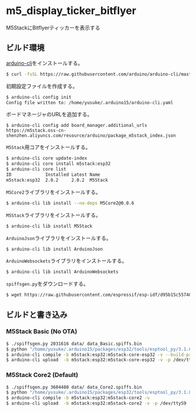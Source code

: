 # m5_display_ticker_bitflyer
M5StackにBitflyerティッカーを表示する

## ビルド環境

[arduino-cli](https://arduino.github.io/arduino-cli/0.19/installation/)をインストールする。

```sh
$ curl -fsSL https://raw.githubusercontent.com/arduino/arduino-cli/master/install.sh | BINDIR=~/.local/bin sh
```
初期設定ファイルを作成する。
```sh
$ arduino-cli config init
Config file written to: /home/yusuke/.arduino15/arduino-cli.yaml
```
ボードマネージャのURLを追加する。
```
$ arduino-cli config add board_manager.additional_urls https://m5stack.oss-cn-shenzhen.aliyuncs.com/resource/arduino/package_m5stack_index.json
```
`M5Stack`用コアをインストールする。
```sh
$ arduino-cli core update-index
$ arduino-cli core install m5stack:esp32
$ arduino-cli core list
ID             Installed Latest Name
m5stack:esp32  2.0.2     2.0.2  M5Stack
```
`M5Core2`ライブラリをインストールする。
```sh
$ arduino-cli lib install --no-deps M5Core2@0.0.6
```
`M5Stack`ライブラリをインストールする。
```sh
$ arduino-cli lib install M5Stack
```
`ArduinoJson`ライブラリをインストールする。
```sh
$ arduino-cli lib install ArduinoJson
```
`ArduinoWebsockets`ライブラリをインストールする。
```sh
$ arduino-cli lib install ArduinoWebsockets
```
`spiffsgen.py`をダウンロードする。
```sh
$ wget https://raw.githubusercontent.com/espressif/esp-idf/d95b15c55740b417d1a935ac006dba4cfaeef3cf/components/spiffs/spiffsgen.py
```

## ビルドと書き込み

### M5Stack Basic (No OTA)
```sh
$ ./spiffsgen.py 2031616 data/ data_Basic.spiffs.bin
$ python "/home/yusuke/.arduino15/packages/esp32/tools/esptool_py/3.1.0/esptool.py" --chip esp32 --port "/dev/ttyS8" --baud 921600  --before default_reset --after hard_reset write_flash -z --flash_mode dio --flash_freq 80m --flash_size detect 0x210000 data_Basic.spiffs.bin
$ arduino-cli compile -b m5stack:esp32:m5stack-core-esp32 -v --build-property build.partitions=no_ota
$ arduino-cli upload  -b m5stack:esp32:m5stack-core-esp32 -v -p /dev/ttyS8
```

### M5Stack Core2 (Default)
```sh
$ ./spiffsgen.py 3604480 data/ data_Core2.spiffs.bin
$ python "/home/yusuke/.arduino15/packages/esp32/tools/esptool_py/3.1.0/esptool.py" --chip esp32 --port "/dev/ttyS9" --baud 921600  --before default_reset --after hard_reset write_flash -z --flash_mode dio --flash_freq 80m --flash_size detect 0xc90000 data_Core2.spiffs.bin
$ arduino-cli compile -b m5stack:esp32:m5stack-core2 -v
$ arduino-cli upload  -b m5stack:esp32:m5stack-core2 -v -p /dev/ttyS9
```

